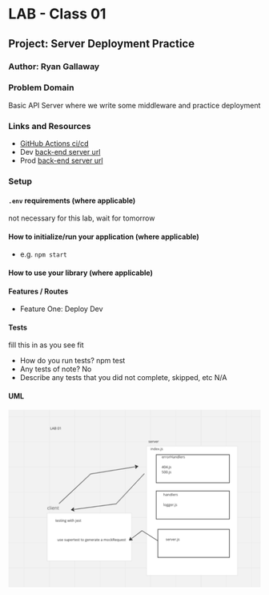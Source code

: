 # LAB - Class 01

## Project: Server Deployment Practice

### Author: Ryan Gallaway

### Problem Domain  

Basic API Server where we write some middleware and practice deployment

### Links and Resources

- [GitHub Actions ci/cd](http://xyz.com) 
- Dev [back-end server url](https://service-deployment-practice-dev-foan.onrender.com) 
- Prod [back-end server url](https://service-deployment-practice-main.onrender.com) 

### Setup

#### `.env` requirements (where applicable)

not necessary for this lab, wait for tomorrow

#### How to initialize/run your application (where applicable)

- e.g. `npm start`

#### How to use your library (where applicable)

#### Features / Routes

- Feature One: Deploy Dev

#### Tests

fill this in as you see fit
- How do you run tests? npm test
- Any tests of note? No
- Describe any tests that you did not complete, skipped, etc 
N/A

#### UML

![Lab-01](assets/lab-01.png)